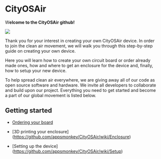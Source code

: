 # CityOSAir

W**elcome to the CityOSAir github!**

![](https://github.com/appsmonkey/CityOSAir/blob/master/3Ddesign/fbthumb.png)

Thank you for your interest in creating your own CityOSAir device. In order to join the clean air movement, we will walk you through this step-by-step guide on creating your own device.

Here you will learn how to create your own circuit board or order already made ones, how and where to get an enclosure for the device and, finally, how to setup your new device.

To help spread clean air everywhere, we are giving away all of our code as open source software and hardware. We invite all developers to collaborate and build upon our project. 
Everything you need to get started and become a part of our global movement is listed below.



## Getting started

* [Ordering your board](https://github.com/appsmonkey/CityOSAir/wiki/Board)

* [3D printing your enclosure] (https://github.com/appsmonkey/CityOSAir/wiki/Enclosure)

* [Setting up the device] (https://github.com/appsmonkey/CityOSAir/wiki/Setup)

